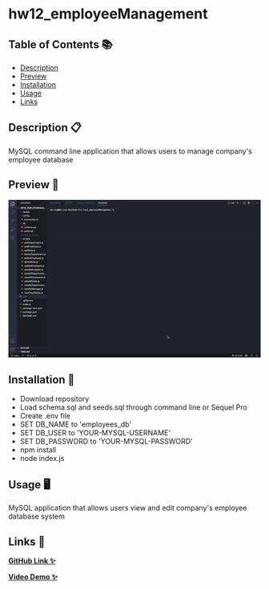 # hw12_employeeManagement

## Table of Contents 📚

- [Description](#description)
- [Preview](#preview)
- [Installation](#installation)
- [Usage](#usage)
- [Links](#links)

## Description 📋

MySQL command line application that allows users to manage company's employee database

## Preview 📸

![Visual](./assets/em1.gif)

## Installation 🔐

- Download repository
- Load schema.sql and seeds.sql through command line or Sequel Pro
- Create .env file
- SET DB_NAME to 'employees_db'
- SET DB_USER to 'YOUR-MYSQL-USERNAME'
- SET DB_PASSWORD to 'YOUR-MYSQL-PASSWORD'
- npm install
- node index.js

## Usage 🖥

MySQL application that allows users view and edit company's employee database system

## Links 💾

**[GitHub Link ✨](https://github.com/mxhuisken/hw12_employeeManagement)**

**[Video Demo ✨](https://youtu.be/N0RiZInNeuw)**
